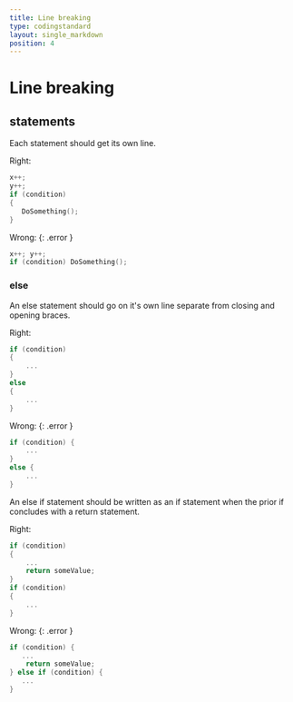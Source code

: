 ```yaml
---
title: Line breaking
type: codingstandard
layout: single_markdown
position: 4
---
```

# Line breaking

## statements

Each statement should get its own line.

Right:

```cpp
x++;
y++;
if (condition)
{
   DoSomething();
}
```

Wrong:
{: .error }

```cpp
x++; y++;
if (condition) DoSomething();
```

### else

An else statement should go on it's own line separate from closing and opening braces.

Right:

```cpp
if (condition)
{
    ...
}
else
{
    ...
}
```

Wrong:
{: .error }

```cpp
if (condition) {
    ...
}
else {
    ...
}
```

An else if statement should be written as an if statement when the prior if concludes with a return statement.

Right:

```cpp
if (condition)
{
    ...
    return someValue;
}
if (condition)
{
    ...
}
```

Wrong:
{: .error }

```cpp
if (condition) {
   ...
    return someValue;
} else if (condition) {
   ...
}
```
